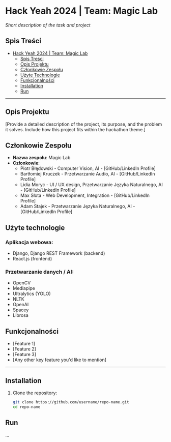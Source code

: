 # Hack Yeah 2024 | Team: Magic Lab

_Short description of the task and project_

## Spis Treści

- [Hack Yeah 2024 | Team: Magic Lab](#hack-yeah-2024--team-magic-lab)
  - [Spis Treści](#table-of-contents)
  - [Opis Projektu](#project-overview)
  - [Członkowie Zespołu](#team-members)
  - [Użyte Technologie](#tech-stack)
  - [Funkcjonalności](#features)
  - [Installation](#installation)
  - [Run](#run)

---

## Opis Projektu

[Provide a detailed description of the project, its purpose, and the problem it solves. Include how this project fits within the hackathon theme.]

## Członkowie Zespołu

- **Nazwa zespołu**: Magic Lab
- **Członkowie**:
  - Piotr Błędowski - Computer Vision, AI - [GitHub/LinkedIn Profile]
  - Bartłomiej Kruczek - Przetwarzanie Audio, AI - [GitHub/LinkedIn Profile]
  - Lidia Moryc - UI / UX design, Przetwarzanie Języka Naturalnego, AI - [GitHub/LinkedIn Profile]
  - Max Słota - Web Development, Integration - [GitHub/LinkedIn Profile]
  - Adam Stajek - Przetwarzanie Języka Naturalnego, AI - [GitHub/LinkedIn Profile]

## Użyte technologie

### Aplikacja webowa:
  - Django, Django REST Framework (backend)
  - React.js (frontend)

### Przetwarzanie danych / AI:
  - OpenCV
  - Mediapipe
  - Ultralytics (YOLO)
  - NLTK
  - OpenAI
  - Spacey
  - Librosa

## Funkcjonalności

- [Feature 1]
- [Feature 2]
- [Feature 3]
- [Any other key feature you'd like to mention]

---

## Installation

1. Clone the repository:

   ```bash
   git clone https://github.com/username/repo-name.git
   cd repo-name
   ```

## Run

...
